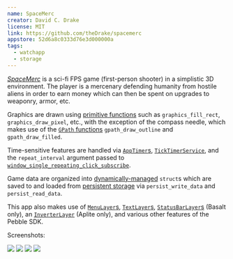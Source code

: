 ```yaml
---
name: SpaceMerc
creator: David C. Drake
license: MIT
link: https://github.com/theDrake/spacemerc
appstore: 52d6a8c0333d76e3d000000a
tags:
  - watchapp
  - storage
---
```

[_SpaceMerc_](http://davidcdrake.com/spacemerc/) is a sci-fi FPS game (first-person shooter) in a simplistic 3D environment. The player is a mercenary defending humanity from hostile aliens in order to earn money which can then be spent on upgrades to weaponry, armor, etc.

Graphics are drawn using [primitive functions](http://developer.getpebble.com/docs/c/Graphics/Drawing_Primitives/) such as `graphics_fill_rect`, `graphics_draw_pixel`, etc., with the exception of the compass needle, which makes use of the [`GPath` functions](http://developer.getpebble.com/docs/c/Graphics/Drawing_Paths/) `gpath_draw_outline` and `gpath_draw_filled`.

Time-sensitive features are handled via [`AppTimer`s](http://developer.getpebble.com/docs/c/Foundation/Timer/), [`TickTimerService`](http://developer.getpebble.com/docs/c/Foundation/Event_Service/TickTimerService/), and the `repeat_interval` argument passed to [`window_single_repeating_click_subscribe`](http://developer.getpebble.com/docs/c/User_Interface/Window/#window_single_repeating_click_subscribe).

Game data are organized into [dynamically-managed](http://developer.getpebble.com/docs/c/Standard_C/Memory/) `struct`s which are saved to and loaded from [persistent storage](http://developer.getpebble.com/docs/c/Foundation/Storage/) via `persist_write_data` and `persist_read_data`.

This app also makes use of [`MenuLayer`s](http://developer.getpebble.com/docs/c/User_Interface/Layers/MenuLayer/), [`TextLayer`s](http://developer.getpebble.com/docs/c/User_Interface/Layers/TextLayer/), [`StatusBarLayer`s](http://developer.getpebble.com/docs/c/User_Interface/Layers/StatusBarLayer/) (Basalt only), an [`InverterLayer`](http://developer.getpebble.com/docs/c/User_Interface/Layers/InverterLayer/) (Aplite only), and various other features of the Pebble SDK.

Screenshots:

![](http://davidcdrake.com/wp-content/uploads/2014/01/SpaceMerc-Fim-Officer.png)
![](http://davidcdrake.com/wp-content/uploads/2014/01/SpaceMerc-Robot.png)
![](http://davidcdrake.com/wp-content/uploads/2014/01/SpaceMerc-Ooze.png)
![](http://davidcdrake.com/wp-content/uploads/2014/01/SpaceMerc-Monstrosity.png)
